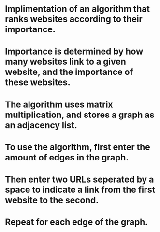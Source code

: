 # Implimentation of an algorithm that ranks websites according to their importance.  
# Importance is determined by how many websites link to a given website, and the importance of these websites.
# The algorithm uses matrix multiplication, and stores a graph as an adjacency list. 
# To use the algorithm, first enter the amount of edges in the graph. 
# Then enter two URLs seperated by a space to indicate a link from the first website to the second.
# Repeat for each edge of the graph.

